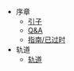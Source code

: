 * 序章
  * [引子](Main/IR先导/引子.md)
  * [Q&A](Main/IR先导/QaA.md)
  * [指南/已过时](Main/IR先导/IR概述.md)
* 轨道
  * [轨道](Main/IR先导/Track.md)